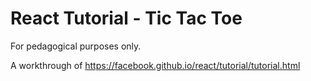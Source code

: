# React Tutorial - Tic Tac Toe
For pedagogical purposes only.

A workthrough of https://facebook.github.io/react/tutorial/tutorial.html
